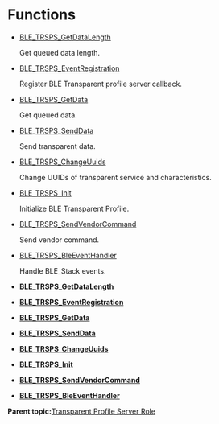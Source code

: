 # Functions

-   [BLE\_TRSPS\_GetDataLength](GUID-AEEDE592-B95E-421B-9D98-9C7D6CEE8504.md)

    Get queued data length.

-   [BLE\_TRSPS\_EventRegistration](GUID-C87EF930-B626-44A3-BDDC-4121B9CF0CD2.md)

    Register BLE Transparent profile server callback.

-   [BLE\_TRSPS\_GetData](GUID-1A89A248-F5A8-43C9-9A7B-75FF25B8A7AD.md)

    Get queued data.

-   [BLE\_TRSPS\_SendData](GUID-3FF39078-59F5-4E02-97B0-15A0B7D1830C.md)

    Send transparent data.

-   [BLE\_TRSPS\_ChangeUuids](GUID-C1163C6B-13BE-4564-A239-DAAA17B1EEE9.md)

    Change UUIDs of transparent service and characteristics.

-   [BLE\_TRSPS\_Init](GUID-6C4F38E7-57A4-4816-9579-54AE296D3A15.md)

    Initialize BLE Transparent Profile.

-   [BLE\_TRSPS\_SendVendorCommand](GUID-206EC674-67C1-4511-8011-C497E8CFEDE3.md)

    Send vendor command.

-   [BLE\_TRSPS\_BleEventHandler](GUID-C4FD863D-093A-4659-AF18-DFA0907772C2.md)

    Handle BLE\_Stack events.


-   **[BLE\_TRSPS\_GetDataLength](GUID-AEEDE592-B95E-421B-9D98-9C7D6CEE8504.md)**  

-   **[BLE\_TRSPS\_EventRegistration](GUID-C87EF930-B626-44A3-BDDC-4121B9CF0CD2.md)**  

-   **[BLE\_TRSPS\_GetData](GUID-1A89A248-F5A8-43C9-9A7B-75FF25B8A7AD.md)**  

-   **[BLE\_TRSPS\_SendData](GUID-3FF39078-59F5-4E02-97B0-15A0B7D1830C.md)**  

-   **[BLE\_TRSPS\_ChangeUuids](GUID-C1163C6B-13BE-4564-A239-DAAA17B1EEE9.md)**  

-   **[BLE\_TRSPS\_Init](GUID-6C4F38E7-57A4-4816-9579-54AE296D3A15.md)**  

-   **[BLE\_TRSPS\_SendVendorCommand](GUID-206EC674-67C1-4511-8011-C497E8CFEDE3.md)**  

-   **[BLE\_TRSPS\_BleEventHandler](GUID-C4FD863D-093A-4659-AF18-DFA0907772C2.md)**  


**Parent topic:**[Transparent Profile Server Role](GUID-56047494-5C01-4FAD-82AC-E19080FBC296.md)

